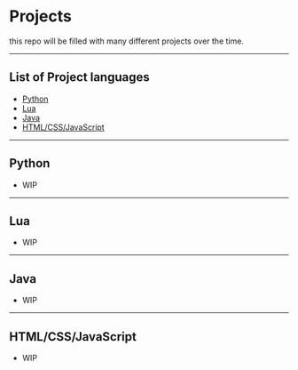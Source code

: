 # Projects
this repo will be filled with many different projects over the time. 

---
## List of Project languages
- [Python](#python) 
- [Lua](#lua) 
- [Java](#java) 
- [HTML/CSS/JavaScript](#html/css/javascript)

---
## Python

- WIP

---
## Lua

- WIP

---
## Java

- WIP

---
## HTML/CSS/JavaScript

- WIP

